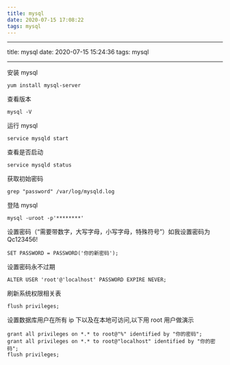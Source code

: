 ```yaml
---
title: mysql
date: 2020-07-15 17:08:22
tags: mysql
---
```


---

title: mysql
date: 2020-07-15 15:24:36
tags: mysql

---

安装 mysql

```
yum install mysql-server
```

查看版本

```
mysql -V
```

运行 mysql

```
service mysqld start
```

查看是否启动

```
service mysqld status
```

获取初始密码

```
grep "password" /var/log/mysqld.log
```

登陆 mysql

```
mysql -uroot -p'********'
```

设置密码（“需要带数字，大写字母，小写字母，特殊符号”）如我设置密码为 Qc123456!

```
SET PASSWORD = PASSWORD('你的新密码');
```

设置密码永不过期

```
ALTER USER 'root'@'localhost' PASSWORD EXPIRE NEVER;
```

刷新系统权限相关表

```
flush privileges;
```

设置数据库用户在所有 ip 下以及在本地可访问,以下用 root 用户做演示

```
grant all privileges on *.* to root@"%" identified by "你的密码";
grant all privileges on *.* to root@"localhost" identified by "你的密码";
flush privileges;
```
